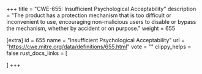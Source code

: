 +++
title = "CWE-655: Insufficient Psychological Acceptability"
description	= "The product has a protection mechanism that is too difficult or inconvenient to use, encouraging non-malicious users to disable or bypass the mechanism, whether by accident or on purpose."
weight = 655

[extra]
id = 655
name = "Insufficient Psychological Acceptability"
url = "https://cwe.mitre.org/data/definitions/655.html"
vote = ""
clippy_helps = false
rust_docs_links = [
	
]
+++

